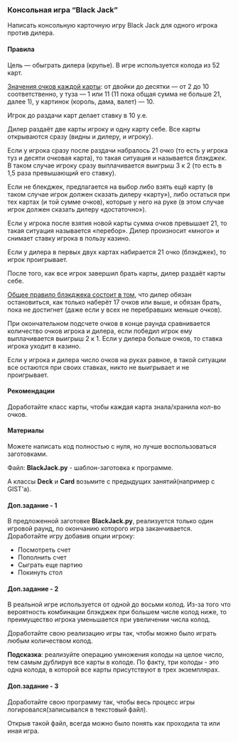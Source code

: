 ### Консольная игра “Black Jack”

Написать консольную карточную игру Black Jack для одного игрока против дилера.


#### Правила

Цель — обыграть дилера (крупье). В игре используется колода из 52 карт.

<span style="text-decoration:underline;">Значения очков каждой карты</span>: от двойки до десятки — от 2 до 10 соответственно, у туза — 1 или 11 (11 пока общая сумма не больше 21, далее 1), у картинок (король, дама, валет) — 10.

Игрок до раздачи карт делает ставку в 10 у.е.

Дилер раздаёт две карты игроку и одну карту себе. Все карты открываются сразу (видны и дилеру, и игроку).

Если у игрока сразу после раздачи набралось 21 очко (то есть у игрока туз и десяти очковая карта), то такая ситуация и называется _блэкджек_. В таком случае игроку сразу выплачивается выигрыш 3 к 2 (то есть в 1,5 раза превышающий его ставку). 

Если не блекджек, предлагается на выбор либо взять ещё карту (в таком случае игрок должен сказать дилеру «карту»), либо остаться при тех картах (и той сумме очков), которые у него на руке (в этом случае игрок должен сказать дилеру «достаточно»).

Если у игрока после взятия новой карты сумма очков превышает 21, то такая ситуация называется «перебор». Дилер произносит «много» и снимает ставку игрока в пользу казино.

Если у дилера в первых двух картах набирается 21 очко (блэкджек), то игрок проигрывает.

После того, как все игрок завершил брать карты, дилер раздаёт карты себе. 

<span style="text-decoration:underline;">Общее правило блэкджека состоит в том</span>, что дилер обязан остановиться, как только наберёт 17 очков или выше, и обязан брать, пока не достигнет (даже если у всех не перебравших меньше очков). 

При окончательном подсчете очков в конце раунда сравнивается количество очков игрока и дилера, если победил игрок ему выплачивается выигрыш 2 к 1. Если у дилера больше очков, то ставка игрока уходит в казино.

Если у игрока и дилера число очков на руках равное, в такой ситуации все остаются при своих ставках, никто не выигрывает и не проигрывает.


#### Рекомендации

Доработайте класс карты, чтобы каждая карта знала/хранила кол-во очков.


#### Материалы

Можете написать код полностью с нуля, но лучше воспользоваться заготовками.

Файл: **BlackJack.py** - шаблон-заготовка к программе.

А классы **Deck** и **Card** возьмите с предыдущих занятий(например с GIST'а).


#### Доп.задание - 1

В предложенной заготовке **BlackJack.py**, реализуется только один игровой раунд, по окончанию которого игра заканчивается. Доработайте игру добавив опции игроку: 



*   Посмотреть счет
*   Пополнить счет
*   Сыграть еще партию
*   Покинуть стол


#### Доп.задание - 2

В реальной игре используется от одной до восьми колод. Из-за того что вероятность комбинации блэкджек при большем числе колод ниже, то преимущество игрока уменьшается при увеличении числа колод.

Доработайте свою реализацию игры так, чтобы можно было играть любым количеством колод.

**Подсказка**: реализуйте операцию умножения колоды на целое число, тем самым дублируя все карты в колоде. По факту, три колоды - это одна колода, в которой все карты присутствуют в трех экземплярах.


#### Доп.задание - 3

Доработайте свою программу так, чтобы весь процесс игры логировался(записывался в текстовый файл).

Открыв такой файл, всегда можно было понять как проходила та или иная игра.